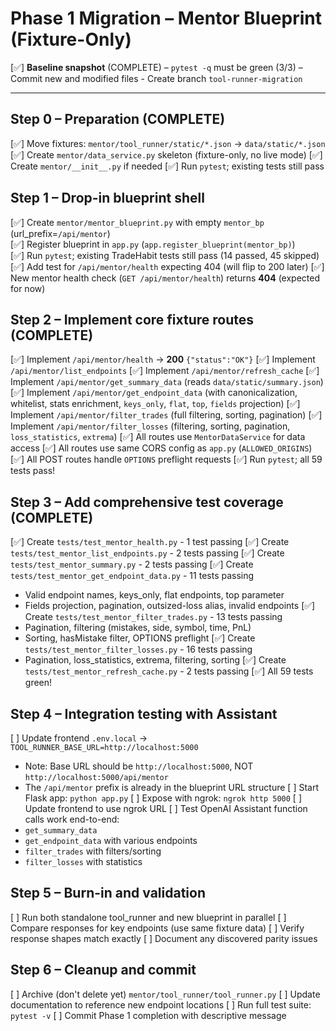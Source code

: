 # Phase 1 Migration – Mentor Blueprint (Fixture-Only)

[✅] **Baseline snapshot** (COMPLETE)
    – `pytest -q` must be green (3/3)
    – Commit new and modified files
    - Create branch `tool-runner-migration`

---

## Step 0 – Preparation (COMPLETE)
[✅] Move fixtures: `mentor/tool_runner/static/*.json` → `data/static/*.json`
[✅] Create `mentor/data_service.py` skeleton (fixture-only, no live mode)
[✅] Create `mentor/__init__.py` if needed
[✅] Run `pytest`; existing tests still pass

## Step 1 – Drop-in blueprint shell
[✅] Create `mentor/mentor_blueprint.py` with empty `mentor_bp` (url_prefix=`/api/mentor`)  
[✅] Register blueprint in `app.py` (`app.register_blueprint(mentor_bp)`)  
[✅] Run `pytest`; existing TradeHabit tests still pass (14 passed, 45 skipped)
[✅] Add test for `/api/mentor/health` expecting 404 (will flip to 200 later)
[✅] New mentor health check (`GET /api/mentor/health`) returns **404** (expected for now)

## Step 2 – Implement core fixture routes (COMPLETE)
[✅] Implement `/api/mentor/health` → **200** `{"status":"OK"}`
[✅] Implement `/api/mentor/list_endpoints`
[✅] Implement `/api/mentor/refresh_cache`
[✅] Implement `/api/mentor/get_summary_data` (reads `data/static/summary.json`)
[✅] Implement `/api/mentor/get_endpoint_data` (with canonicalization, whitelist, stats enrichment, `keys_only`, `flat`, `top`, `fields` projection)
[✅] Implement `/api/mentor/filter_trades` (full filtering, sorting, pagination)
[✅] Implement `/api/mentor/filter_losses` (filtering, sorting, pagination, `loss_statistics`, `extrema`)
[✅] All routes use `MentorDataService` for data access
[✅] All routes use same CORS config as `app.py` (`ALLOWED_ORIGINS`)
[✅] All POST routes handle `OPTIONS` preflight requests
[✅] Run `pytest`; all 59 tests pass!

## Step 3 – Add comprehensive test coverage (COMPLETE)
[✅] Create `tests/test_mentor_health.py` - 1 test passing
[✅] Create `tests/test_mentor_list_endpoints.py` - 2 tests passing
[✅] Create `tests/test_mentor_summary.py` - 2 tests passing
[✅] Create `tests/test_mentor_get_endpoint_data.py` - 11 tests passing
   - Valid endpoint names, keys_only, flat endpoints, top parameter
   - Fields projection, pagination, outsized-loss alias, invalid endpoints
[✅] Create `tests/test_mentor_filter_trades.py` - 13 tests passing
   - Pagination, filtering (mistakes, side, symbol, time, PnL)
   - Sorting, hasMistake filter, OPTIONS preflight
[✅] Create `tests/test_mentor_filter_losses.py` - 16 tests passing
   - Pagination, loss_statistics, extrema, filtering, sorting
[✅] Create `tests/test_mentor_refresh_cache.py` - 2 tests passing
[✅] All 59 tests green!

## Step 4 – Integration testing with Assistant
[ ] Update frontend `.env.local` → `TOOL_RUNNER_BASE_URL=http://localhost:5000`
   - Note: Base URL should be `http://localhost:5000`, NOT `http://localhost:5000/api/mentor`
   - The `/api/mentor` prefix is already in the blueprint URL structure
[ ] Start Flask app: `python app.py`
[ ] Expose with ngrok: `ngrok http 5000`
[ ] Update frontend to use ngrok URL
[ ] Test OpenAI Assistant function calls work end-to-end:
   - `get_summary_data`
   - `get_endpoint_data` with various endpoints
   - `filter_trades` with filters/sorting
   - `filter_losses` with statistics

## Step 5 – Burn-in and validation
[ ] Run both standalone tool_runner and new blueprint in parallel
[ ] Compare responses for key endpoints (use same fixture data)
[ ] Verify response shapes match exactly
[ ] Document any discovered parity issues

## Step 6 – Cleanup and commit
[ ] Archive (don't delete yet) `mentor/tool_runner/tool_runner.py`
[ ] Update documentation to reference new endpoint locations
[ ] Run full test suite: `pytest -v`
[ ] Commit Phase 1 completion with descriptive message
